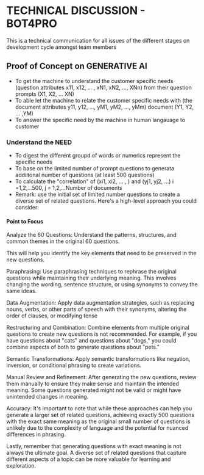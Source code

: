 # TECHNICAL DISCUSSION - BOT4PRO
This is a technical communication for all issues of the different stages on development cycle amongst team members  

## Proof of Concept on GENERATIVE AI
* To get the machine to understand the customer specific needs (question attributes x11, x12, ... , xN1, xN2, ..., XNn) from their question prompts (X1, X2, ... XN)
* To able let the machine to relate the customer specific needs with (the document attributes y11, y12, ..., yM1, yM2, ..., yMm) document (Y1, Y2, ... ,YM)
* To answer the specific need by the machine in human langauage to customer 

### Understand the NEED
* To digest the different groupd of words or numerics represent the specific needs
* To base on the limited number of prompt questions to generata addiitonal number of questions (at least 500 questions)
* To calculate the "correlation" of (xi1, xi2, ... , ) and (yj1, yj2, ...) i =1,2,...500, j = 1,2,...Number of documents
* Remark: use the initial set of limited number questions to create a diverse set of related questions. Here's a high-level approach you could consider:

####  Point to Focus
Analyze the 60 Questions: Understand the patterns, structures, and common themes in the original 60 questions. 

This will help you identify the key elements that need to be preserved in the new questions.

Paraphrasing: Use paraphrasing techniques to rephrase the original questions while maintaining their underlying meaning. This involves changing the wording, sentence structure, or using synonyms to convey the same ideas.

Data Augmentation: Apply data augmentation strategies, such as replacing nouns, verbs, or other parts of speech with their synonyms, altering the order of clauses, or modifying tense

Restructuring and Combination: Combine elements from multiple original questions to create new questions is not recommended. For example, if you have questions about "cats" and questions about "dogs," you could combine aspects of both to generate questions about "pets."

Semantic Transformations: Apply semantic transformations like negation, inversion, or conditional phrasing to create variations.

Manual Review and Refinement: After generating the new questions, review them manually to ensure they make sense and maintain the intended meaning. Some questions generated might not be valid or might have unintended changes in meaning.

Accuracy: It's important to note that while these approaches can help you generate a larger set of related questions, achieving exactly 500 questions with the exact same meaning as the original small number of questions is unlikely due to the complexity of language and the potential for nuanced differences in phrasing.

Lastly, remember that generating questions with exact meaning is not always the ultimate goal. A diverse set of related questions that capture different aspects of a topic can be more valuable for learning and exploration.
